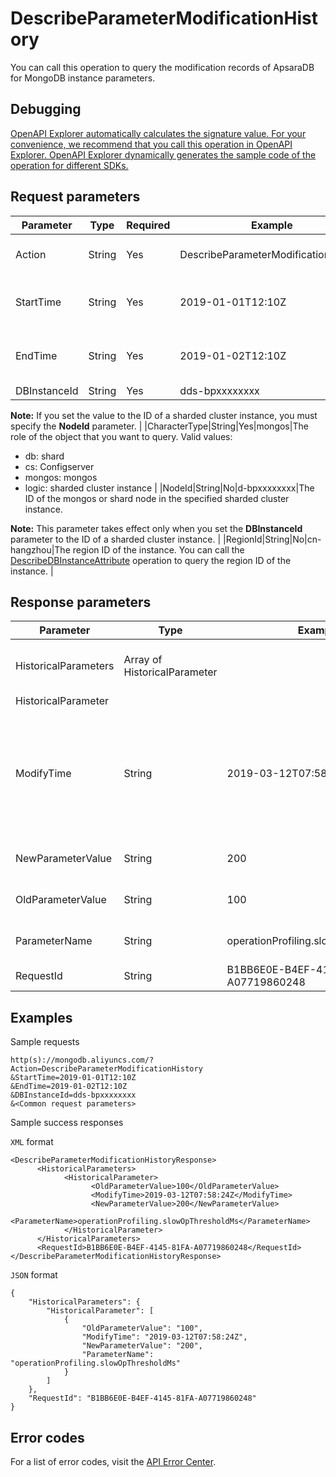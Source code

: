 # DescribeParameterModificationHistory

You can call this operation to query the modification records of ApsaraDB for MongoDB instance parameters.

## Debugging

[OpenAPI Explorer automatically calculates the signature value. For your convenience, we recommend that you call this operation in OpenAPI Explorer. OpenAPI Explorer dynamically generates the sample code of the operation for different SDKs.](https://api.aliyun.com/#product=Dds&api=DescribeParameterModificationHistory&type=RPC&version=2015-12-01)

## Request parameters

|Parameter|Type|Required|Example|Description|
|---------|----|--------|-------|-----------|
|Action|String|Yes|DescribeParameterModificationHistory|The operation that you want to perform. Set the value to **DescribeParameterModificationHistory**. |
|StartTime|String|Yes|2019-01-01T12:10Z|The beginning of the time range to query. Specify the time in the *yyyy-MM-dd*T*HH:mm*Z format. The time must be in UTC. |
|EndTime|String|Yes|2019-01-02T12:10Z|The end of the time range to query. Specify the time in the *yyyy-MM-dd*T*HH:mm*Z format. The time must be in UTC. |
|DBInstanceId|String|Yes|dds-bpxxxxxxxx|The ID of the instance.

**Note:** If you set the value to the ID of a sharded cluster instance, you must specify the **NodeId** parameter. |
|CharacterType|String|Yes|mongos|The role of the object that you want to query. Valid values:

-   db: shard
-   cs: Configserver
-   mongos: mongos
-   logic: sharded cluster instance |
|NodeId|String|No|d-bpxxxxxxxx|The ID of the mongos or shard node in the specified sharded cluster instance.

**Note:** This parameter takes effect only when you set the **DBInstanceId** parameter to the ID of a sharded cluster instance. |
|RegionId|String|No|cn-hangzhou|The region ID of the instance. You can call the [DescribeDBInstanceAttribute](~~62010~~) operation to query the region ID of the instance. |

## Response parameters

|Parameter|Type|Example|Description|
|---------|----|-------|-----------|
|HistoricalParameters|Array of HistoricalParameter| |Details about the parameter modification records. |
|HistoricalParameter| | | |
|ModifyTime|String|2019-03-12T07:58:24Z|The time when the parameter was modified. The time is in the *yyyy-MM-dd*T*HH:mm:ss*Z format. The time is displayed in UTC. |
|NewParameterValue|String|200|The parameter value after modification. |
|OldParameterValue|String|100|The parameter value before modification. |
|ParameterName|String|operationProfiling.slowOpThresholdMs|The name of the modified parameter. |
|RequestId|String|B1BB6E0E-B4EF-4145-81FA-A07719860248|The ID of the request. |

## Examples

Sample requests

```
http(s)://mongodb.aliyuncs.com/? Action=DescribeParameterModificationHistory
&StartTime=2019-01-01T12:10Z
&EndTime=2019-01-02T12:10Z
&DBInstanceId=dds-bpxxxxxxxx
&<Common request parameters>
```

Sample success responses

`XML` format

```
<DescribeParameterModificationHistoryResponse>
      <HistoricalParameters>
            <HistoricalParameter>
                  <OldParameterValue>100</OldParameterValue>
                  <ModifyTime>2019-03-12T07:58:24Z</ModifyTime>
                  <NewParameterValue>200</NewParameterValue>
                  <ParameterName>operationProfiling.slowOpThresholdMs</ParameterName>
            </HistoricalParameter>
      </HistoricalParameters>
      <RequestId>B1BB6E0E-B4EF-4145-81FA-A07719860248</RequestId>
</DescribeParameterModificationHistoryResponse>
```

`JSON` format

```
{
    "HistoricalParameters": {
        "HistoricalParameter": [
            {
                "OldParameterValue": "100",
                "ModifyTime": "2019-03-12T07:58:24Z",
                "NewParameterValue": "200",
                "ParameterName": "operationProfiling.slowOpThresholdMs"
            }
        ]
    },
    "RequestId": "B1BB6E0E-B4EF-4145-81FA-A07719860248"
}
```

## Error codes

For a list of error codes, visit the [API Error Center](https://error-center.alibabacloud.com/status/product/Dds).

